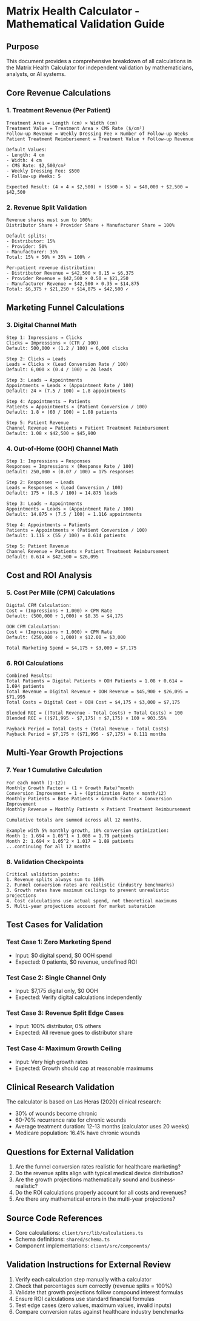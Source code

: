 # Matrix Health Calculator - Mathematical Validation Guide

## Purpose
This document provides a comprehensive breakdown of all calculations in the Matrix Health Calculator for independent validation by mathematicians, analysts, or AI systems.

## Core Revenue Calculations

### 1. Treatment Revenue (Per Patient)
```
Treatment Area = Length (cm) × Width (cm)
Treatment Value = Treatment Area × CMS Rate ($/cm²)
Follow-up Revenue = Weekly Dressing Fee × Number of Follow-up Weeks
Patient Treatment Reimbursement = Treatment Value + Follow-up Revenue

Default Values:
- Length: 4 cm
- Width: 4 cm  
- CMS Rate: $2,500/cm²
- Weekly Dressing Fee: $500
- Follow-up Weeks: 5

Expected Result: (4 × 4 × $2,500) + ($500 × 5) = $40,000 + $2,500 = $42,500
```

### 2. Revenue Split Validation
```
Revenue shares must sum to 100%:
Distributor Share + Provider Share + Manufacturer Share = 100%

Default splits:
- Distributor: 15%
- Provider: 50% 
- Manufacturer: 35%
Total: 15% + 50% + 35% = 100% ✓

Per-patient revenue distribution:
- Distributor Revenue = $42,500 × 0.15 = $6,375
- Provider Revenue = $42,500 × 0.50 = $21,250
- Manufacturer Revenue = $42,500 × 0.35 = $14,875
Total: $6,375 + $21,250 + $14,875 = $42,500 ✓
```

## Marketing Funnel Calculations

### 3. Digital Channel Math
```
Step 1: Impressions → Clicks
Clicks = Impressions × (CTR / 100)
Default: 500,000 × (1.2 / 100) = 6,000 clicks

Step 2: Clicks → Leads  
Leads = Clicks × (Lead Conversion Rate / 100)
Default: 6,000 × (0.4 / 100) = 24 leads

Step 3: Leads → Appointments
Appointments = Leads × (Appointment Rate / 100)
Default: 24 × (7.5 / 100) = 1.8 appointments

Step 4: Appointments → Patients
Patients = Appointments × (Patient Conversion / 100)
Default: 1.8 × (60 / 100) = 1.08 patients

Step 5: Patient Revenue
Channel Revenue = Patients × Patient Treatment Reimbursement
Default: 1.08 × $42,500 = $45,900
```

### 4. Out-of-Home (OOH) Channel Math
```
Step 1: Impressions → Responses
Responses = Impressions × (Response Rate / 100)
Default: 250,000 × (0.07 / 100) = 175 responses

Step 2: Responses → Leads
Leads = Responses × (Lead Conversion / 100)
Default: 175 × (8.5 / 100) = 14.875 leads

Step 3: Leads → Appointments  
Appointments = Leads × (Appointment Rate / 100)
Default: 14.875 × (7.5 / 100) = 1.116 appointments

Step 4: Appointments → Patients
Patients = Appointments × (Patient Conversion / 100)
Default: 1.116 × (55 / 100) = 0.614 patients

Step 5: Patient Revenue
Channel Revenue = Patients × Patient Treatment Reimbursement
Default: 0.614 × $42,500 = $26,095
```

## Cost and ROI Analysis

### 5. Cost Per Mille (CPM) Calculations
```
Digital CPM Calculation:
Cost = (Impressions ÷ 1,000) × CPM Rate
Default: (500,000 ÷ 1,000) × $8.35 = $4,175

OOH CPM Calculation:
Cost = (Impressions ÷ 1,000) × CPM Rate  
Default: (250,000 ÷ 1,000) × $12.00 = $3,000

Total Marketing Spend = $4,175 + $3,000 = $7,175
```

### 6. ROI Calculations
```
Combined Results:
Total Patients = Digital Patients + OOH Patients = 1.08 + 0.614 = 1.694 patients
Total Revenue = Digital Revenue + OOH Revenue = $45,900 + $26,095 = $71,995
Total Costs = Digital Cost + OOH Cost = $4,175 + $3,000 = $7,175

Blended ROI = ((Total Revenue - Total Costs) ÷ Total Costs) × 100
Blended ROI = (($71,995 - $7,175) ÷ $7,175) × 100 = 903.55%

Payback Period = Total Costs ÷ (Total Revenue - Total Costs)
Payback Period = $7,175 ÷ ($71,995 - $7,175) = 0.111 months
```

## Multi-Year Growth Projections

### 7. Year 1 Cumulative Calculation
```
For each month (1-12):
Monthly Growth Factor = (1 + Growth Rate)^month
Conversion Improvement = 1 + (Optimization Rate × month/12)
Monthly Patients = Base Patients × Growth Factor × Conversion Improvement
Monthly Revenue = Monthly Patients × Patient Treatment Reimbursement

Cumulative totals are summed across all 12 months.

Example with 5% monthly growth, 10% conversion optimization:
Month 1: 1.694 × 1.05^1 × 1.008 = 1.79 patients
Month 2: 1.694 × 1.05^2 × 1.017 = 1.89 patients
...continuing for all 12 months
```

### 8. Validation Checkpoints
```
Critical validation points:
1. Revenue splits always sum to 100%
2. Funnel conversion rates are realistic (industry benchmarks)
3. Growth rates have maximum ceilings to prevent unrealistic projections
4. Cost calculations use actual spend, not theoretical maximums
5. Multi-year projections account for market saturation
```

## Test Cases for Validation

### Test Case 1: Zero Marketing Spend
- Input: $0 digital spend, $0 OOH spend
- Expected: 0 patients, $0 revenue, undefined ROI

### Test Case 2: Single Channel Only
- Input: $7,175 digital only, $0 OOH
- Expected: Verify digital calculations independently

### Test Case 3: Revenue Split Edge Cases
- Input: 100% distributor, 0% others
- Expected: All revenue goes to distributor share

### Test Case 4: Maximum Growth Ceiling
- Input: Very high growth rates
- Expected: Growth should cap at reasonable maximums

## Clinical Research Validation
The calculator is based on Las Heras (2020) clinical research:
- 30% of wounds become chronic
- 60-70% recurrence rate for chronic wounds
- Average treatment duration: 12-13 months (calculator uses 20 weeks)
- Medicare population: 16.4% have chronic wounds

## Questions for External Validation
1. Are the funnel conversion rates realistic for healthcare marketing?
2. Do the revenue splits align with typical medical device distribution?
3. Are the growth projections mathematically sound and business-realistic?
4. Do the ROI calculations properly account for all costs and revenues?
5. Are there any mathematical errors in the multi-year projections?

## Source Code References
- Core calculations: `client/src/lib/calculations.ts`
- Schema definitions: `shared/schema.ts`
- Component implementations: `client/src/components/`

## Validation Instructions for External Review
1. Verify each calculation step manually with a calculator
2. Check that percentages sum correctly (revenue splits = 100%)
3. Validate that growth projections follow compound interest formulas
4. Ensure ROI calculations use standard financial formulas
5. Test edge cases (zero values, maximum values, invalid inputs)
6. Compare conversion rates against healthcare industry benchmarks